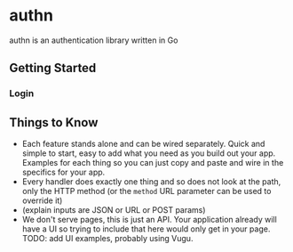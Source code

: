 # authn
authn is an authentication library written in Go

## Getting Started

### Login

## Things to Know

- Each feature stands alone and can be wired separately.  Quick and simple to start, easy to add what you need as you build out your app.  Examples for each thing so you can just copy and paste and wire in the specifics for your app.
- Every handler does exactly one thing and so does not look at the path, only the HTTP method (or the `method` URL parameter can be used to override it)
- (explain inputs are JSON or URL or POST params)
- We don't serve pages, this is just an API.  Your application already will have a UI so trying to include that here would only get in your page.  TODO: add UI examples, probably using Vugu.
